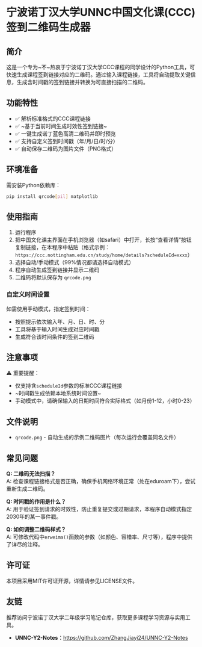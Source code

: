 # 宁波诺丁汉大学UNNC中国文化课(CCC)签到二维码生成器

## 简介
这是一个专为~不~热衷于宁波诺丁汉大学CCC课程的同学设计的Python工具，可快速生成课程签到链接对应的二维码。通过输入课程链接，工具将自动提取关键信息，生成含时间戳的签到链接并转换为可直接扫描的二维码。

## 功能特性
- ✅ 解析标准格式的CCC课程链接
- ✅ ~基于当前时间生成时效性签到链接~
- ✅ 一键生成诺丁蓝色高清二维码并即时预览
- ✅ 支持自定义签到时间戳（年/月/日/时/分）<optional>
- ✅ 自动保存二维码为图片文件（PNG格式）

## 环境准备
需安装Python依赖库：
```bash
pip install qrcode[pil] matplotlib
```

## 使用指南
1. 运行程序
2. 把中国文化课主界面在手机浏览器（如safari）中打开，长按“查看详情”按钮复制链接，在本程序中粘贴（格式示例：`https://ccc.nottingham.edu.cn/study/home/details?scheduleId=xxxx`）
3. 选择自动/手动模式（99%情况都请选择自动模式）
4. 程序自动生成签到链接并显示二维码
5. 二维码将默认保存为 `qrcode.png`

### 自定义时间设置
如需使用手动模式，指定签到时间：
- 按照提示依次输入年、月、日、时、分
- 工具将基于输入时间生成对应时间戳
- 生成符合该时间条件的签到二维码

## 注意事项
⚠️ 重要提醒：
- 仅支持含`scheduleId`参数的标准CCC课程链接
- ~时间戳生成依赖本地系统时间设置~
- 手动模式中，请确保输入的日期时间符合实际格式（如月份1-12，小时0-23）

## 文件说明
- `qrcode.png` - 自动生成的示例二维码图片（每次运行会覆盖同名文件）

## 常见问题
**Q: 二维码无法扫描？**  
A: 检查课程链接格式是否正确，确保手机网络环境正常（处在eduroam下），尝试重新生成二维码。

**Q: 时间戳的作用是什么？**  
A: 用于验证签到请求的时效性，防止重复提交或过期请求，本程序自动模式指定2030年的某一事件戳。

**Q: 如何调整二维码样式？**  
A: 可修改代码中`erweima()`函数的参数（如颜色、容错率、尺寸等），程序中提供了详尽的注释。

## 许可证
本项目采用MIT许可证开源，详情请参见LICENSE文件。

## 友链
推荐访问宁波诺丁汉大学二年级学习笔记仓库，获取更多课程学习资源与实用工具。
- **UNNC-Y2-Notes**：https://github.com/ZhangJiayi24/UNNC-Y2-Notes

